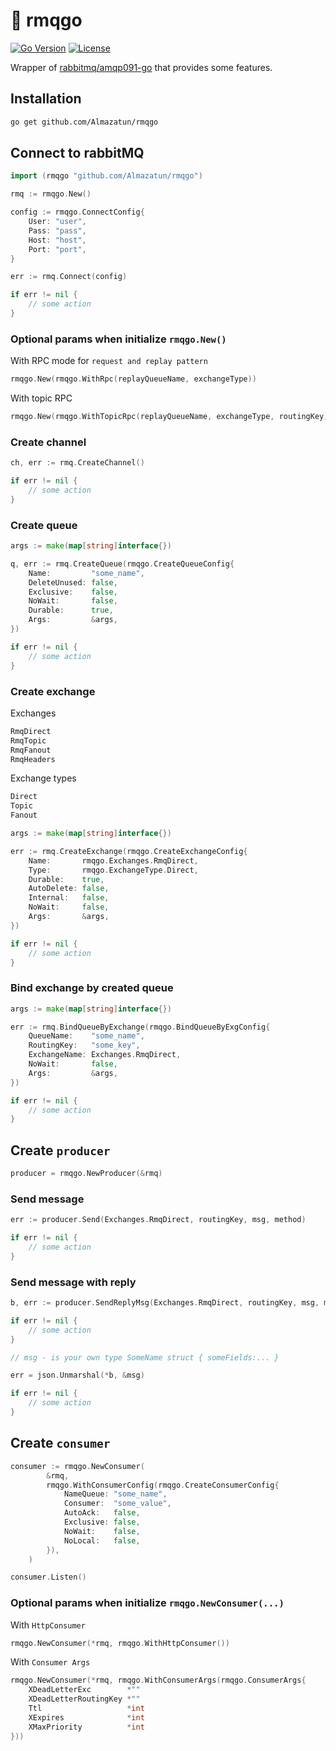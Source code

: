 # 🐰 rmqgo

[![Go Version](https://img.shields.io/badge/go-1.22+-00ADD8?style=flat-square&logo=go)](https://golang.org/)
[![License](https://img.shields.io/badge/license-MIT-0969da?style=flat-square&logo=opensource)](https://opensource.org/licenses/MIT)

Wrapper of [rabbitmq/amqp091-go](https://github.com/rabbitmq/amqp091-go) that provides some features.

## Installation

```bash
go get github.com/Almazatun/rmqgo
```

## Connect to rabbitMQ

```go
import (rmqgo "github.com/Almazatun/rmqgo")

rmq := rmqgo.New()

config := rmqgo.ConnectConfig{
	User: "user",
	Pass: "pass",
	Host: "host",
	Port: "port",
}

err := rmq.Connect(config)

if err != nil {
	// some action
}
```

### Optional params when initialize `rmqgo.New()`

With RPC mode for `request and replay pattern`

```go
rmqgo.New(rmqgo.WithRpc(replayQueueName, exchangeType))
```

With topic RPC

```go
rmqgo.New(rmqgo.WithTopicRpc(replayQueueName, exchangeType, routingKey))
```

### Create channel

```go
ch, err := rmq.CreateChannel()

if err != nil {
	// some action
}
```

### Create queue

```go
args := make(map[string]interface{})

q, err := rmq.CreateQueue(rmqgo.CreateQueueConfig{
	Name:         "some_name",
	DeleteUnused: false,
	Exclusive:    false,
	NoWait:       false,
	Durable:      true,
	Args:         &args,
})

if err != nil {
	// some action
}

```

### Create exchange

Exchanges

```bash
RmqDirect
RmqTopic
RmqFanout
RmqHeaders
```

Exchange types

```bash
Direct
Topic
Fanout
```

```go
args := make(map[string]interface{})

err := rmq.CreateExchange(rmqgo.CreateExchangeConfig{
	Name:       rmqgo.Exchanges.RmqDirect,
	Type:       rmqgo.ExchangeType.Direct,
	Durable:    true,
	AutoDelete: false,
	Internal:   false,
	NoWait:     false,
	Args:       &args,
})

if err != nil {
	// some action
}
```

### Bind exchange by created queue

```go
args := make(map[string]interface{})

err := rmq.BindQueueByExchange(rmqgo.BindQueueByExgConfig{
	QueueName:    "some_name",
	RoutingKey:   "some_key",
	ExchangeName: Exchanges.RmqDirect,
	NoWait:       false,
	Args:         &args,
})

if err != nil {
	// some action
}
```

## Create `producer`

```go
producer = rmqgo.NewProducer(&rmq)
```

### Send message

```go
err := producer.Send(Exchanges.RmqDirect, routingKey, msg, method)

if err != nil {
	// some action
}

```

### Send message with reply

```go
b, err := producer.SendReplyMsg(Exchanges.RmqDirect, routingKey, msg, method)

if err != nil {
	// some action
}

// msg - is your own type SomeName struct { someFields:... }

err = json.Unmarshal(*b, &msg)

if err != nil {
	// some action
}

```

## Create `consumer`

```go
consumer := rmqgo.NewConsumer(
		&rmq,
		rmqgo.WithConsumerConfig(rmqgo.CreateConsumerConfig{
			NameQueue: "some_name",
			Consumer:  "some_value",
			AutoAck:   false,
			Exclusive: false,
			NoWait:    false,
			NoLocal:   false,
		}),
	)

consumer.Listen()
```

### Optional params when initialize `rmqgo.NewConsumer(...)`

With `HttpConsumer`

```go
rmqgo.NewConsumer(*rmq, rmqgo.WithHttpConsumer())
```

With `Consumer Args`

```go
rmqgo.NewConsumer(*rmq, rmqgo.WithConsumerArgs(rmqgo.ConsumerArgs{
	XDeadLetterExc        *""
	XDeadLetterRoutingKey *""
	Ttl                   *int
	XExpires              *int
	XMaxPriority          *int
}))
```
